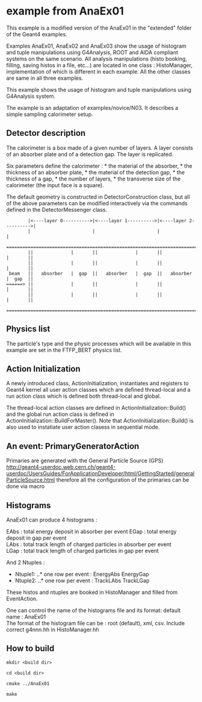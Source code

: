  # example from AnaEx01

 This example is a modified version of the AnaEx01 in the "extended" folder
 of the Geant4 examples.
                            
 Examples AnaEx01, AnaEx02 and AnaEx03 show the usage of histogram and tuple 
 manipulations using G4Analysis, ROOT and AIDA compliant systems on the same
 scenario. All analysis manipulations (histo booking, filling, saving histos 
 in a file, etc...) are located in one class : HistoManager, implementation of 
 which is different in each example. All the other classes are same in all 
 three examples.
 
 This example shows the usage of histogram and tuple manipulations using 
 G4Analysis system. 
 
 The example is an adaptation of examples/novice/N03. It describes a simple 
 sampling calorimeter setup.
	
## Detector description ##
 
 The calorimeter is a box made of a given number of layers. A layer
 consists of an absorber plate and of a detection gap. The layer is
 replicated.
 	
 Six parameters define the calorimeter :
    * the material of the absorber,
    * the thickness of an absorber plate,
    * the material of the detection gap,
    * the thickness of a  gap,
    * the number of layers,
    * the transverse size of the calorimeter (the input face is a square). 
 
 The default geometry is constructed in DetectorConstruction class,
 but all of the above parameters can be modified interactively via
 the commands defined in the DetectorMessenger class.

```
        |<----layer 0---------->|<----layer 1---------->|<----layer 2---------->|
        |                       |                       |                       |
        ==========================================================================
        ||              |       ||              |       ||              |       ||
        ||              |       ||              |       ||              |       ||
 beam   ||   absorber   |  gap  ||   absorber   |  gap  ||   absorber   |  gap  ||
======> ||              |       ||              |       ||              |       ||
        ||              |       ||              |       ||              |       ||
        ==========================================================================
```   
   
 ## Physics list ##
 
 
   The particle's type and the physic processes which will be available
   in this example are set in the FTFP_BERT physics list.
  
 ## Action Initialization ##

   A newly introduced class, ActionInitialization, 
   instantiates and registers to Geant4 kernel all user action classes 
   which are defined thread-local and a run action class
   which is defined both thread-local and global.
   
   The thread-local action classes are defined in 
     ActionInitialization::Build() 
   and  the global run action class is defined in 
     ActionInitialization::BuildForMaster().
   Note that ActionInitialization::Build() is also used to 
   instatiate user action clasess in sequential mode.
  
 ## An event: PrimaryGeneratorAction ##

   Primaries are generated with the General Particle Source (GPS)
   http://geant4-userdoc.web.cern.ch/geant4-userdoc/UsersGuides/ForApplicationDeveloper/html/GettingStarted/generalParticleSource.html
   therefore all the configuration of the primaries can be done via macro

 ## Histograms ##

 AnaEx01 can produce 4 histograms :
  
  EAbs : total energy deposit in absorber per event
  EGap : total energy deposit in gap per event	  
  LAbs : total track length of charged particles in absorber per event 	
  LGap : total track length of charged particles in gap per event 
 
 And 2 Ntuples :
 * Ntuple1:
   ..* one row per event : EnergyAbs EnergyGap
 * Ntuple2:
   ..* one row per event : TrackLAbs TrackLGap
  
 These histos and ntuples are booked in HistoManager and filled from 
 EventAction.
 
 One can control the name of the histograms file and its format:
 default name     : AnaEx01   
 The format of the histogram file can be : root (default),
 xml, csv. Include correct g4nnn.hh in HistoManager.hh 
 
 ## How to build ## 

 `mkdir <build dir>`
 
 `cd <build dir>`
 
 `cmake ../AnaEx01`
 
 `make`
